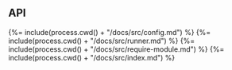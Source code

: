 ## API

<!-- docks-start -->

{%= include(process.cwd() + "/docs/src/config.md") %}
{%= include(process.cwd() + "/docs/src/runner.md") %}
{%= include(process.cwd() + "/docs/src/require-module.md") %}
{%= include(process.cwd() + "/docs/src/index.md") %}

<!-- docks-end -->
